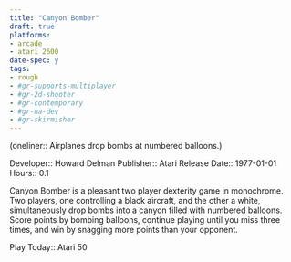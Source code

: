 ```yaml
---
title: "Canyon Bomber"
draft: true
platforms:
- arcade
- atari 2600
date-spec: y
tags:
- rough
- #gr-supports-multiplayer 
- #gr-2d-shooter 
- #gr-contemporary 
- #gr-na-dev 
- #gr-skirmisher 
---
```


(oneliner:: Airplanes drop bombs at numbered balloons.)

Developer:: Howard Delman
Publisher:: Atari
Release Date:: 1977-01-01
Hours:: 0.1

Canyon Bomber is a pleasant two player dexterity game in monochrome. Two players, one controlling a black aircraft, and the other a white, simultaneously drop bombs into a canyon filled with numbered balloons. Score points by bombing balloons, continue playing until you miss three times, and win by snagging more points than your opponent.

Play Today:: Atari 50